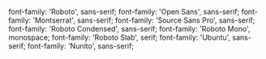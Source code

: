 font-family: 'Roboto', sans-serif;
font-family: 'Open Sans', sans-serif;
font-family: 'Montserrat', sans-serif;
font-family: 'Source Sans Pro', sans-serif;
font-family: 'Roboto Condensed', sans-serif;
font-family: 'Roboto Mono', monospace;
font-family: 'Roboto Slab', serif;
font-family: 'Ubuntu', sans-serif;
font-family: 'Nunito', sans-serif;